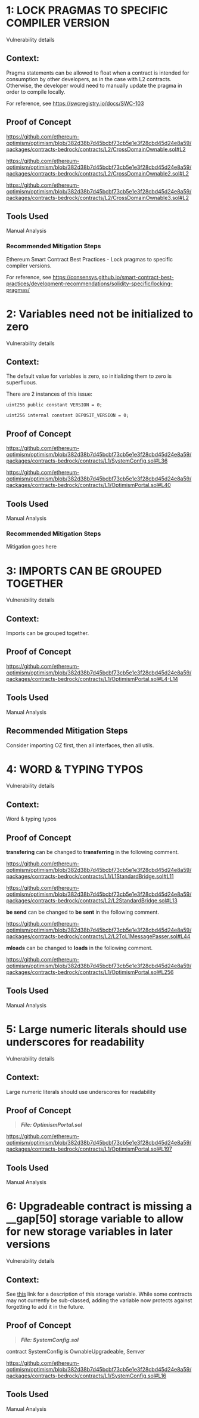 # 1: LOCK PRAGMAS TO SPECIFIC COMPILER VERSION

Vulnerability details

## Context:

Pragma statements can be allowed to float when a contract is intended for consumption by other developers, as in the case with L2 contracts. Otherwise, the developer would need to manually update the pragma in order to compile locally.

For reference, see https://swcregistry.io/docs/SWC-103


## Proof of Concept

https://github.com/ethereum-optimism/optimism/blob/382d38b7d45bcbf73cb5e1e3f28cbd45d24e8a59/packages/contracts-bedrock/contracts/L2/CrossDomainOwnable.sol#L2

https://github.com/ethereum-optimism/optimism/blob/382d38b7d45bcbf73cb5e1e3f28cbd45d24e8a59/packages/contracts-bedrock/contracts/L2/CrossDomainOwnable2.sol#L2

https://github.com/ethereum-optimism/optimism/blob/382d38b7d45bcbf73cb5e1e3f28cbd45d24e8a59/packages/contracts-bedrock/contracts/L2/CrossDomainOwnable3.sol#L2

## Tools Used

Manual Analysis

### Recommended Mitigation Steps

Ethereum Smart Contract Best Practices - Lock pragmas to specific compiler versions. 

For reference, see https://consensys.github.io/smart-contract-best-practices/development-recommendations/solidity-specific/locking-pragmas/

# 2: Variables need not be initialized to zero

Vulnerability details

## Context:

The default value for variables is zero, so initializing them to zero is superfluous.

There are 2 instances of this issue:

    uint256 public constant VERSION = 0;

    uint256 internal constant DEPOSIT_VERSION = 0;

## Proof of Concept

https://github.com/ethereum-optimism/optimism/blob/382d38b7d45bcbf73cb5e1e3f28cbd45d24e8a59/packages/contracts-bedrock/contracts/L1/SystemConfig.sol#L36

https://github.com/ethereum-optimism/optimism/blob/382d38b7d45bcbf73cb5e1e3f28cbd45d24e8a59/packages/contracts-bedrock/contracts/L1/OptimismPortal.sol#L40

## Tools Used

Manual Analysis

### Recommended Mitigation Steps

Mitigation goes here

# 3: IMPORTS CAN BE GROUPED TOGETHER

Vulnerability details

## Context:

Imports can be grouped together.

## Proof of Concept

https://github.com/ethereum-optimism/optimism/blob/382d38b7d45bcbf73cb5e1e3f28cbd45d24e8a59/packages/contracts-bedrock/contracts/L1/OptimismPortal.sol#L4-L14

## Tools Used

Manual Analysis

## Recommended Mitigation Steps

Consider importing OZ first, then all interfaces, then all utils.


# 4: WORD & TYPING TYPOS

Vulnerability details

## Context:

Word & typing typos

## Proof of Concept

__transfering__  can be changed to __transferring__  in the following comment.

https://github.com/ethereum-optimism/optimism/blob/382d38b7d45bcbf73cb5e1e3f28cbd45d24e8a59/packages/contracts-bedrock/contracts/L1/L1StandardBridge.sol#L11

https://github.com/ethereum-optimism/optimism/blob/382d38b7d45bcbf73cb5e1e3f28cbd45d24e8a59/packages/contracts-bedrock/contracts/L2/L2StandardBridge.sol#L13

__be send__  can be changed to __be sent__  in the following comment.

https://github.com/ethereum-optimism/optimism/blob/382d38b7d45bcbf73cb5e1e3f28cbd45d24e8a59/packages/contracts-bedrock/contracts/L2/L2ToL1MessagePasser.sol#L44

__mloads__  can be changed to __loads__  in the following comment.

https://github.com/ethereum-optimism/optimism/blob/382d38b7d45bcbf73cb5e1e3f28cbd45d24e8a59/packages/contracts-bedrock/contracts/L1/OptimismPortal.sol#L256


## Tools Used

Manual Analysis

# 5: Large numeric literals should use underscores for readability

Vulnerability details

## Context:

Large numeric literals should use underscores for readability

## Proof of Concept

> ***File: OptimismPortal.sol***

https://github.com/ethereum-optimism/optimism/blob/382d38b7d45bcbf73cb5e1e3f28cbd45d24e8a59/packages/contracts-bedrock/contracts/L1/OptimismPortal.sol#L197

## Tools Used

Manual Analysis


# 6: Upgradeable contract is missing a __gap[50] storage variable to allow for new storage variables in later versions

Vulnerability details

## Context:

See [this](https://docs.openzeppelin.com/contracts/4.x/upgradeable#storage_gaps) link for a description of this storage variable. While some contracts may not currently be sub-classed, adding the variable now protects against forgetting to add it in the future.

## Proof of Concept

> ***File: SystemConfig.sol***

contract SystemConfig is OwnableUpgradeable, Semver 

https://github.com/ethereum-optimism/optimism/blob/382d38b7d45bcbf73cb5e1e3f28cbd45d24e8a59/packages/contracts-bedrock/contracts/L1/SystemConfig.sol#L16

## Tools Used

Manual Analysis

